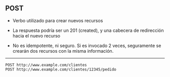 ## POST

* Verbo utilizado para crear nuevos recursos

* La respuesta podría ser un 201 (created), y una cabecera de redirección hacia el nuevo recurso

* No es idempotente, ni seguro. Si es invocado 2 veces, seguramente se crearán dos recursos con la misma información.

<hr />

    POST http://www.example.com/clientes
    POST http://www.example.com/clientes/12345/pedido
